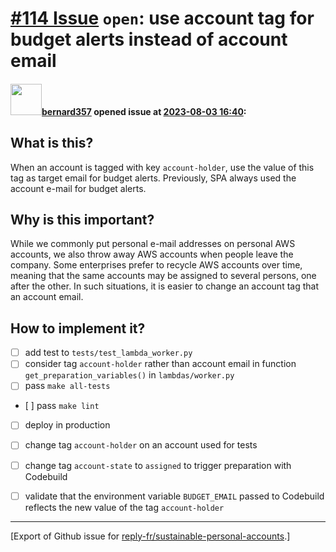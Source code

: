 # [\#114 Issue](https://github.com/reply-fr/sustainable-personal-accounts/issues/114) `open`: use account tag for budget alerts instead of account email

#### <img src="https://avatars.githubusercontent.com/u/235078?v=4" width="50">[bernard357](https://github.com/bernard357) opened issue at [2023-08-03 16:40](https://github.com/reply-fr/sustainable-personal-accounts/issues/114):

## What is this?
When an account is tagged with key `account-holder`, use the value of this tag as target email for budget alerts. Previously, SPA always used the account e-mail for budget alerts.

## Why is this important?
While we commonly put personal e-mail addresses on personal AWS accounts, we also throw away AWS accounts when people leave the company. Some enterprises prefer to recycle AWS accounts over time, meaning that the same accounts may be assigned to several persons, one after the other. In such situations, it is easier to change an account tag that an account email.

## How to implement it?
- [ ] add test to `tests/test_lambda_worker.py`
- [ ] consider tag `account-holder` rather than account email in function `get_preparation_variables()` in `lambdas/worker.py` 
- [ ] pass `make all-tests`
- [ ] pass `make lint`
- [ ] deploy in production
- [ ] change tag `account-holder` on an account used for tests
- [ ] change tag `account-state` to `assigned` to trigger preparation with Codebuild
- [ ] validate that the environment variable `BUDGET_EMAIL` passed to Codebuild reflects the new value of the tag `account-holder`




-------------------------------------------------------------------------------



[Export of Github issue for [reply-fr/sustainable-personal-accounts](https://github.com/reply-fr/sustainable-personal-accounts).]
